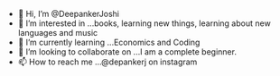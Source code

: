 - 👋 Hi, I’m @DeepankerJoshi
- 👀 I’m interested in ...books, learning new things, learning about new languages and music
- 🌱 I’m currently learning ...Economics and Coding
- 💞️ I’m looking to collaborate on ...I am a complete beginner.
- 📫 How to reach me ...@depankerj on instagram

<!---
DeepankerJoshi/DeepankerJoshi is a ✨ special ✨ repository because its `README.md` (this file) appears on your GitHub profile.
You can click the Preview link to take a look at your changes.
--->
